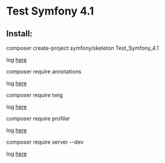<h1>Test Symfony 4.1</h1>

<h2>Install:</h2>

composer create-project symfony/skeleton Test_Symfony_4.1

log <a href="/docs/skeleton.md">here</a>

composer require annotations

log <a href="/docs/annotations.md">here</a>

composer require twig

log <a href="/docs/twig.md">here</a>

composer require profiler

log <a href="/docs/profiler.md">here</a>


composer require server --dev

log <a href="/docs/server.md">here</a>